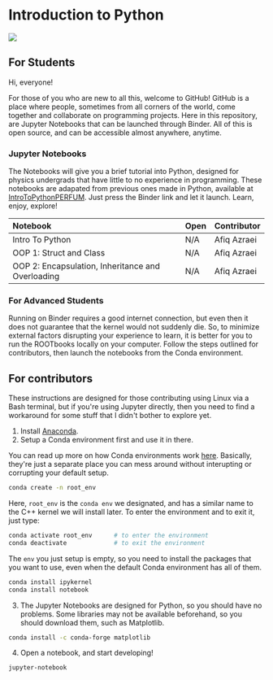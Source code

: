 # Introduction to Python

<img src="https://github.com/afyqazraei/MalayaHEPTutorials/blob/master/IntroToPython/images/python-logo.png">

## For Students

Hi, everyone!

For those of you who are new to all this, welcome to GitHub! GitHub is a place where people, sometimes from all corners of the world, come together and collaborate on programming projects. Here in this repository, are Jupyter Notebooks that can be launched through Binder. All of this is open source, and can be accessible almost anywhere, anytime. 

### Jupyter Notebooks

The Notebooks will give you a brief tutorial into Python, designed for physics undergrads that have little to no experience in programming. These notebooks are adapated from previous ones made in Python, available at [IntroToPythonPERFUM](https://github.com/afyqazraei/IntroToPythonPERFUM). Just press the Binder link and let it launch. Learn, enjoy, explore!

|Notebook|Open|Contributor|
|:--|:--|:--|
|Intro To Python|N/A|Afiq Azraei|
|OOP 1: Struct and Class |N/A|Afiq Azraei|
|OOP 2: Encapsulation, Inheritance and Overloading |N/A|Afiq Azraei|

### For Advanced Students

Running on Binder requires a good internet connection, but even then it does not guarantee that the kernel would not suddenly die. So, to minimize external factors disrupting your experience to learn, it is better for you to run the ROOTbooks locally on your computer. Follow the steps outlined for contributors, then launch the notebooks from the Conda environment.


## For contributors

These instructions are designed for those contributing using Linux via a Bash terminal, but if you're using Jupyter directly, then you need to find a workaround for some stuff that I didn't bother to explore yet.

1. Install [Anaconda](https://docs.anaconda.com/anaconda/install/).
2. Setup a Conda environment first and use it in there. 

You can read up more on how Conda environments work [here](https://docs.conda.io/projects/conda/en/latest/user-guide/concepts/environments.html). Basically, they're just a separate place you can mess around without interupting or corrupting your default setup.

```bash
conda create -n root_env
```
Here, `root_env` is the `conda env` we designated, and has a similar name to the C++ kernel we will install later. To enter the environment and to exit it, just type:
```bash
conda activate root_env      # to enter the environment
conda deactivate             # to exit the environment
```
The `env` you just setup is empty, so you need to install the packages that you want to use, even when the default Conda environment has all of them.
```bash
conda install ipykernel
conda install notebook
```
3. The Jupyter Notebooks are designed for Python, so you should have no problems. Some libraries may not be available beforehand, so you should download them, such as Matplotlib.
```bash
conda install -c conda-forge matplotlib
```
4. Open a notebook, and start developing!

```bash
jupyter-notebook
```